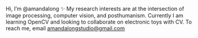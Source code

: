 Hi, I’m @amandalong ✨ 
My research interests are at the intersection of image processing, computer vision, and posthumanism.
Currently I am learning OpenCV and looking to collaborate on electronic toys with CV. To reach me, email amandalongstudio@gmail.com
<!---
amandalong/amandalong is a ✨ special ✨ repository because its `README.md` (this file) appears on your GitHub profile.
You can click the Preview link to take a look at your changes.
--->
